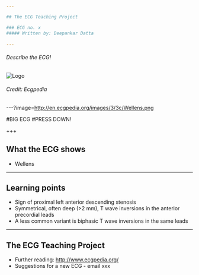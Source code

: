 ```yaml
---

## The ECG Teaching Project

### ECG no. x
##### Written by: Deepankar Datta

---
```


###### Describe the ECG!

![Logo](http://en.ecgpedia.org/images/3/3c/Wellens.png)

###### Credit: Ecgpedia

---?image=http://en.ecgpedia.org/images/3/3c/Wellens.png

#BIG ECG
#PRESS DOWN!

+++

## What the ECG shows

- Wellens

---

## Learning points

- Sign of proximal left anterior descending stenosis 
- Symmetrical, often deep (>2 mm), T wave inversions in the anterior precordial leads
- A less common variant is biphasic T wave inversions in the same leads

---

## The ECG Teaching Project

- Further reading: http://www.ecgpedia.org/
- Suggestions for a new ECG - email xxx
